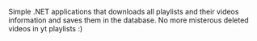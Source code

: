 Simple .NET applications that downloads all playlists and their videos information and saves them in the database. No more misterous deleted videos in yt playlists :)
